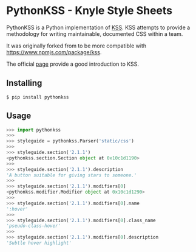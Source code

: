 # PythonKSS - Knyle Style Sheets

PythonKSS is a Python implementation of [KSS](http://warpspire.com/kss). KSS attempts to provide a
methodology for writing maintainable, documented CSS within a team.

It was originally forked from to be more compatible with https://www.npmjs.com/package/kss.

The official [page](http://warpspire.com/kss/) provide a good introduction to KSS.


Installing
----------

```
$ pip install pythonkss
```


Usage
-----

```python
>>> import pythonkss
>>>
>>> styleguide = pythonkss.Parser('static/css')
>>>
>>> styleguide.section('2.1.1')
<pythonkss.section.Section object at 0x10c1d1190>
>>>
>>> styleguide.section('2.1.1').description
'A button suitable for giving stars to someone.'
>>>
>>> styleguide.section('2.1.1').modifiers[0]
<pythonkss.modifier.Modifier object at 0x10c1d1290>
>>>
>>> styleguide.section('2.1.1').modifiers[0].name
':hover'
>>>
>>> styleguide.section('2.1.1').modifiers[0].class_name
'pseudo-class-hover'
>>>
>>> styleguide.section('2.1.1').modifiers[0].description
'Subtle hover highlight'
```
